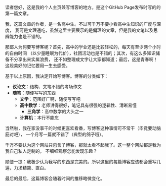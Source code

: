 读者您好，这是我的个人主页兼写博客的地方。是这个GitHub Page发布时写的的第一篇文章。

我，这篇文章的作者，是一名高中生。不过可千万不要小看高中生知识的广度与深度，
我可是文理通吃，虽然这里主要展示的是偏理的文章，但是我的文笔以及思辨能力也是不错的。

那鄙人为何要写博客呢？首先，高中的学业还是比较轻松的，每天有至少两个小时的自由时间
（以少量睡眠为代价），社团活动也是不错的；其次，有这么多知识储备不分享出来实属浪费，
还不如整理成文字让大家都知道；最后，这是青春啊！这段美好的记忆要用一生去感受。

<div style="display: none">
实话实说，根本原因是：我第一次体会到恋爱感情、第一次喜欢一个人到无法忘怀。
这才是真正的原因，这才是所谓的青春。上面几条纯粹是瞎编糊弄人的。

5pyK54ax5ZCd5a23，我喜欢你。
</div>

基于以上原因，我决定开始写博客。博客的分类如下：

- **议论文**：结构、文笔不错的考场作文
- **随笔**：随便写写的东西
  - **文学**：范围好广啊，随便写写吧
  - **高中数学**：老师讲得很好，笔记具有很强的逻辑性、清晰易懂
    - **三角学**：高中数学的大头之一
  - **计算机**：本行不能忘

当然啦，我在家没事干的时候更喜欢看番，写博客这种事情可不常干（毕竟要动脑筋对吧），
一个月写一篇就不错了（典型的鸽子哦）。

千万不要认为这个网站只包含了博客，那就太看不起我了。这一整个网站都是我为我自己私人定制的，
不细细观察怎能发现乐趣？

顺便一提：我极少认为我写的东西是完美的。所以这里的每篇博客应该都会重写几遍，力求精简、直白。

最后的最后，这篇博客会随着时间的推移略微变化。
